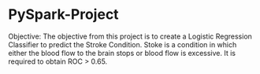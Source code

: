 # PySpark-Project

Objective:
The objective from this project is to create a Logistic Regression Classifier to predict the Stroke Condition.
Stoke is a condition in which either the blood flow to the brain stops or blood flow is excessive.
It is required to obtain ROC > 0.65.

